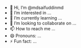 - 👋 Hi, I’m @mdsaifuddinmd
- 👀 I’m interested in ...
- 🌱 I’m currently learning ...
- 💞️ I’m looking to collaborate on ...
- 📫 How to reach me ...
- 😄 Pronouns: ...
- ⚡ Fun fact: ...

<!---
mdsaifuddinmd/mdsaifuddinmd is a ✨ special ✨ repository because its `README.md` (this file) appears on your GitHub profile.
You can click the Preview link to take a look at your changes.
--->
